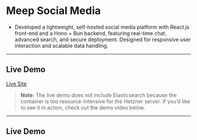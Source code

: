 # Meep Social Media

* Developed a lightweight, self-hosted social media platform with React.js front-end and a Hono + Bun backend,
featuring real-time chat, advanced search, and secure deployment. Designed for responsive user interaction and
scalable data handling.
---

##  Live Demo
 [Live Site](https://shivalry.dev)  

> **Note:** The live demo does not include Elasticsearch because the container is too resource-intensive for the Hetzner server.
If you’d like to see it in action, check out the demo video below.

---

##  Live Demo
